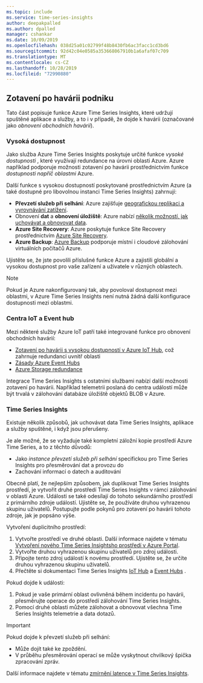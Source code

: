 ```yaml
---
ms.topic: include
ms.service: time-series-insights
author: deepakpalled
ms.author: dpalled
manager: cshankar
ms.date: 10/09/2019
ms.openlocfilehash: 038d25a01c02799f48b8430fb6ac3facc1cd3bd6
ms.sourcegitcommit: 92d42c04e0585a353668067910b1a6afaf07c709
ms.translationtype: MT
ms.contentlocale: cs-CZ
ms.lasthandoff: 10/28/2019
ms.locfileid: "72990880"
---
```

## <a name="business-disaster-recovery"></a>Zotavení po havárii podniku

Tato část popisuje funkce Azure Time Series Insights, které udržují spuštěné aplikace a služby, a to i v případě, že dojde k havárii (označované jako *obnovení obchodních havárií*).

### <a name="high-availability"></a>Vysoká dostupnost

Jako služba Azure Time Series Insights poskytuje určité funkce *vysoké dostupnosti* , které využívají redundance na úrovni oblasti Azure. Azure například podporuje možnosti zotavení po havárii prostřednictvím funkce *dostupnosti napříč oblastmi* Azure.

Další funkce s vysokou dostupností poskytované prostřednictvím Azure (a také dostupné pro libovolnou instanci Time Series Insights) zahrnují:

- **Převzetí služeb při selhání**: Azure zajišťuje [geografickou replikaci a vyrovnávání zatížení](https://docs.microsoft.com/azure/architecture/resiliency/recovery-loss-azure-region).
- Obnovení **dat** a **obnovení úložiště**: Azure nabízí [několik možností, jak uchovávat a obnovovat data](https://docs.microsoft.com/azure/architecture/resiliency/recovery-data-corruption).
- **Azure Site Recovery**: Azure poskytuje funkce Site Recovery prostřednictvím [Azure Site Recovery](https://docs.microsoft.com/azure/site-recovery/).
- **Azure Backup**: [Azure Backup](https://docs.microsoft.com/azure/backup/backup-architecture) podporuje místní i cloudové zálohování virtuálních počítačů Azure.

Ujistěte se, že jste povolili příslušné funkce Azure a zajistili globální a vysokou dostupnost pro vaše zařízení a uživatele v různých oblastech.

> [!NOTE]
> Pokud je Azure nakonfigurovaný tak, aby povoloval dostupnost mezi oblastmi, v Azure Time Series Insights není nutná žádná další konfigurace dostupnosti mezi oblastmi.

### <a name="iot-and-event-hubs"></a>Centra IoT a Event hub

Mezi některé služby Azure IoT patří také integrované funkce pro obnovení obchodních havárií:

- [Zotavení po havárii s vysokou dostupností v Azure IoT Hub](https://docs.microsoft.com/azure/iot-hub/iot-hub-ha-dr), což zahrnuje redundanci uvnitř oblasti
- [Zásady Azure Event Hubs](https://docs.microsoft.com/azure/event-hubs/event-hubs-geo-dr)
- [Azure Storage redundance](https://docs.microsoft.com/azure/storage/common/storage-redundancy)

Integrace Time Series Insights s ostatními službami nabízí další možnosti zotavení po havárii. Například telemetrii poslaná do centra událostí může být trvalá v zálohování databáze úložiště objektů BLOB v Azure.

### <a name="time-series-insights"></a>Time Series Insights

Existuje několik způsobů, jak uchovávat data Time Series Insights, aplikace a služby spuštěné, i když jsou přerušeny. 

Je ale možné, že se vyžaduje také kompletní záložní kopie prostředí Azure Time Series, a to z těchto důvodů:

- Jako *instance převzetí služeb při selhání* specifickou pro Time Series Insights pro přesměrování dat a provozu do
- Zachování informací o datech a auditování

Obecně platí, že nejlepším způsobem, jak duplikovat Time Series Insights prostředí, je vytvořit druhé prostředí Time Series Insights v rámci zálohování v oblasti Azure. Události se také odesílají do tohoto sekundárního prostředí z primárního zdroje událostí. Ujistěte se, že používáte druhou vyhrazenou skupinu uživatelů. Postupujte podle pokynů pro zotavení po havárii tohoto zdroje, jak je popsáno výše.

Vytvoření duplicitního prostředí:

1. Vytvořte prostředí ve druhé oblasti. Další informace najdete v tématu [Vytvoření nového Time Series Insightsho prostředí v Azure Portal](https://docs.microsoft.com/azure/time-series-insights/time-series-insights-get-started).
1. Vytvořte druhou vyhrazenou skupinu uživatelů pro zdroj události.
1. Připojte tento zdroj událostí k novému prostředí. Ujistěte se, že určíte druhou vyhrazenou skupinu uživatelů.
1. Přečtěte si dokumentaci Time Series Insights [IoT Hub](https://docs.microsoft.com/azure/time-series-insights/time-series-insights-how-to-add-an-event-source-iothub) a [Event Hubs](https://docs.microsoft.com/azure/time-series-insights/time-series-insights-data-access) .

Pokud dojde k události:

1. Pokud je vaše primární oblast ovlivněná během incidentu po havárii, přesměrujte operace do prostředí zálohování Time Series Insights.
1. Pomocí druhé oblasti můžete zálohovat a obnovovat všechna Time Series Insights telemetrie a data dotazů.

> [!IMPORTANT]
> Pokud dojde k převzetí služeb při selhání:
> 
> * Může dojít také ke zpoždění.
> * V průběhu přesměrování operací se může vyskytnout chvilkový špička zpracování zpráv.
> 
> Další informace najdete v tématu [zmírnění latence v Time Series Insights](https://docs.microsoft.com/azure/time-series-insights/time-series-insights-environment-mitigate-latency).

